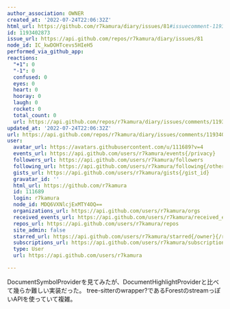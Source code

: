 ```yaml
---
author_association: OWNER
created_at: '2022-07-24T22:06:32Z'
html_url: https://github.com/r7kamura/diary/issues/81#issuecomment-1193402873
id: 1193402873
issue_url: https://api.github.com/repos/r7kamura/diary/issues/81
node_id: IC_kwDOHTcevs5HIeH5
performed_via_github_app: 
reactions:
  "+1": 0
  "-1": 0
  confused: 0
  eyes: 0
  heart: 0
  hooray: 0
  laugh: 0
  rocket: 0
  total_count: 0
  url: https://api.github.com/repos/r7kamura/diary/issues/comments/1193402873/reactions
updated_at: '2022-07-24T22:06:32Z'
url: https://api.github.com/repos/r7kamura/diary/issues/comments/1193402873
user:
  avatar_url: https://avatars.githubusercontent.com/u/111689?v=4
  events_url: https://api.github.com/users/r7kamura/events{/privacy}
  followers_url: https://api.github.com/users/r7kamura/followers
  following_url: https://api.github.com/users/r7kamura/following{/other_user}
  gists_url: https://api.github.com/users/r7kamura/gists{/gist_id}
  gravatar_id: ''
  html_url: https://github.com/r7kamura
  id: 111689
  login: r7kamura
  node_id: MDQ6VXNlcjExMTY4OQ==
  organizations_url: https://api.github.com/users/r7kamura/orgs
  received_events_url: https://api.github.com/users/r7kamura/received_events
  repos_url: https://api.github.com/users/r7kamura/repos
  site_admin: false
  starred_url: https://api.github.com/users/r7kamura/starred{/owner}{/repo}
  subscriptions_url: https://api.github.com/users/r7kamura/subscriptions
  type: User
  url: https://api.github.com/users/r7kamura

---
```

DocumentSymbolProviderを見てみたが、DocumentHighlightProviderと比べて幾らか難しい実装だった。
tree-sitterのwrapper?であるForestのstreamっぽいAPIを使っていて複雑。
